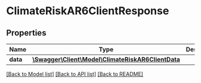 # ClimateRiskAR6ClientResponse

## Properties
Name | Type | Description | Notes
------------ | ------------- | ------------- | -------------
**data** | [**\Swagger\Client\Model\ClimateRiskAR6ClientData**](ClimateRiskAR6ClientData.md) |  | [optional] 

[[Back to Model list]](../../README.md#documentation-for-models) [[Back to API list]](../../README.md#documentation-for-api-endpoints) [[Back to README]](../../README.md)

